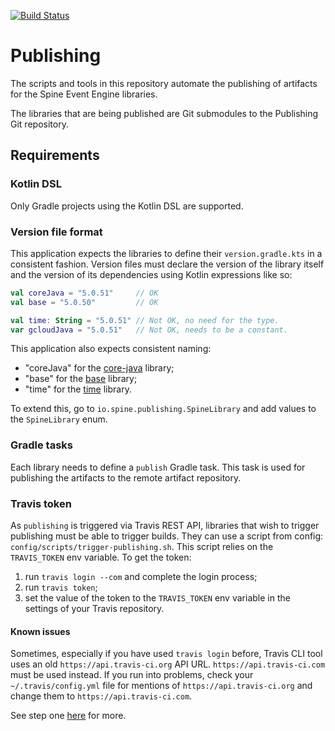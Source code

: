 [![Build Status](https://travis-ci.com/SpineEventEngine/publishing.svg?branch=master)](https://travis-ci.com/SpineEventEngine/publishing)

# Publishing
 
The scripts and tools in this repository automate the publishing of artifacts for 
the Spine Event Engine libraries.

The libraries that are being published are Git submodules to the Publishing Git repository.

## Requirements

### Kotlin DSL

Only Gradle projects using the Kotlin DSL are supported.

### Version file format

This application expects the libraries to define their `version.gradle.kts` in a consistent fashion.
Version files must declare the version of the library itself and the version of its dependencies
using Kotlin expressions like so:

```kotlin
val coreJava = "5.0.51"     // OK
val base = "5.0.50"         // OK

val time: String = "5.0.51" // Not OK, no need for the type.
var gcloudJava = "5.0.51"   // Not OK, needs to be a constant.

```  

This application also expects consistent naming:

- "coreJava" for the [core-java](https://github.com/SpineEventEngine/core-java) library;
- "base" for the [base](https://github.com/SpineEventEngine/base) library;
- "time" for the [time](https://github.com/SpineEventEngine/time) library.

To extend this, go to `io.spine.publishing.SpineLibrary` and add values to the `SpineLibrary` enum.

### Gradle tasks

Each library needs to define a `publish` Gradle task. This task is used for publishing the artifacts
to the remote artifact repository.

### Travis token

As `publishing` is triggered via Travis REST API, libraries that wish to trigger publishing must
be able to trigger builds. They can use a script 
from config: `config/scripts/trigger-publishing.sh`. This script relies on the 
`TRAVIS_TOKEN` env variable. To get the token:

1) run `travis login --com` and complete the login process; 
2) run `travis token`;
3) set the value of the token to the `TRAVIS_TOKEN` env variable in the settings of your Travis 
repository.

#### Known issues

Sometimes, especially if you have used `travis login` before, Travis CLI tool uses an old
`https://api.travis-ci.org` API URL. `https://api.travis-ci.com` must be used instead. If you
run into problems, check your `~/.travis/config.yml` file for mentions 
of `https://api.travis-ci.org` and change them to `https://api.travis-ci.com`.

See step one [here](https://docs.travis-ci.com/user/triggering-builds/) for more.
